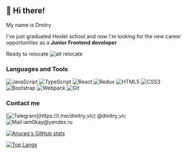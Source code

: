 ## 👋 Hi there!
My name is Dmitry  

I've just graduated Hexlet school and now I'm looking for the new career opportunities as a <b>Junior Frontend developer</b>  

Ready to relocate ![alt relocate](https://i.pinimg.com/564x/61/5f/f9/615ff987080b813153522593b0ebe446.jpg)


### Languages and Tools  

![JavaScript](https://img.shields.io/badge/javascript-%23323330.svg?style=for-the-badge&logo=javascript&logoColor=%23F7DF1E)
![TypeScript](https://img.shields.io/badge/typescript-%23007ACC.svg?style=for-the-badge&logo=typescript&logoColor=white)
![React](https://img.shields.io/badge/react-%2320232a.svg?style=for-the-badge&logo=react&logoColor=%2361DAFB)
![Redux](https://img.shields.io/badge/redux-%23593d88.svg?style=for-the-badge&logo=redux&logoColor=white)
![HTML5](https://img.shields.io/badge/html5-%23E34F26.svg?style=for-the-badge&logo=html5&logoColor=white)
![CSS3](https://img.shields.io/badge/css3-%231572B6.svg?style=for-the-badge&logo=css3&logoColor=white)
![Bootstrap](https://img.shields.io/badge/bootstrap-%23563D7C.svg?style=for-the-badge&logo=bootstrap&logoColor=white)
![Webpack](https://img.shields.io/badge/webpack-%238DD6F9.svg?style=for-the-badge&logo=webpack&logoColor=black)
![Git](https://img.shields.io/badge/git-%23F05033.svg?style=for-the-badge&logo=git&logoColor=white)

### Contact me  
[![Telegram](https://img.shields.io/badge/-rgb(131,131,131)?style=social&logo=Telegram)](https://t.me/dmitry_vic)  @dmitry_vic  
![Mail](https://img.shields.io/badge/-rgb(131,131,131)?style=social&logo=gmail)  iam0kay@yandex.ru

[![Anurag's GitHub stats](https://github-readme-stats.vercel.app/api?username=Difuster&count_private=true&show_icons=true&theme=merko)](https://github.com/anuraghazra/github-readme-stats) 

[![Top Langs](https://github-readme-stats.vercel.app/api/top-langs/?username=Difuster&layout=compact&theme=merko)](https://github.com/anuraghazra/github-readme-stats)